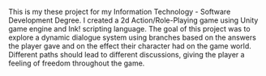 This is my these project for my Information Technology - Software Development Degree.
I created a 2d Action/Role-Playing game using Unity game engine and Ink! scripting language.
The goal of this project was to explore a dynamic dialogue system using branches based on the answers 
the player gave and on the effect their character had on the game world. Different paths should lead to 
different discussions, giving the player a feeling of freedom throughout the game.
